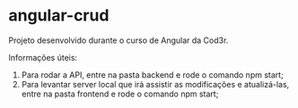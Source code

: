 # angular-crud
Projeto desenvolvido durante o curso de Angular da Cod3r.

Informações úteis:
1. Para rodar a API, entre na pasta backend e rode o comando npm start;
2. Para levantar server local que irá assistir as modificações e atualizá-las, entre na pasta frontend e rode o comando npm start;